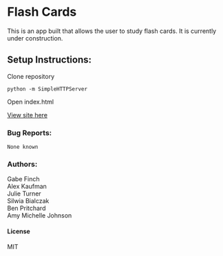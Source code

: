 # Flash Cards
This is an app built that allows the user to study flash cards.  It is currently
under construction.
## Setup Instructions:

Clone repository
```
python -m SimpleHTTPServer
```
Open index.html

[View site here](http://gabefinch.github.io/tech-vocab/)

### Bug Reports:
```
None known
```
### Authors:
Gabe Finch  
Alex Kaufman  
Julie Turner  
Silwia Bialczak  
Ben Pritchard  
Amy Michelle Johnson  
#### License
MIT
